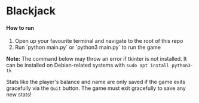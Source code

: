 # Blackjack

<h4>How to run</h4>
<ol>
  <li>Open up your favourite terminal and navigate to the root of this repo</li>
  <li>Run `python main.py` or `python3 main.py` to run the game</li>
</ol>

<strong>Note:</strong> The command below may throw an error if tkinter is not installed. It can be installed on Debian-related systems with `sudo apt install python3-tk`

Stats like the player's balance and name are only saved if the game exits gracefully via the `Quit` button.
The game must exit gracefully to save any new stats!
